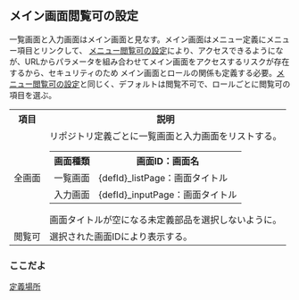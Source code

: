 ## メイン画面閲覧可の設定

一覧画面と入力画面はメイン画面と見なす。メイン画面はメニュー定義にメニュー項目とリンクして、
[メニュー閲覧可の設定](role.menu.md)により、アクセスできるようになが、URLからパラメータを組み合わせてメイン画面をアクセスするリスクが存在するから、セキュリティのため
メイン画面とロールの関係も定義する必要。[メニュー閲覧可の設定](role.menu.md)と同じく、デフォルトは閲覧不可で、ロールごとに閲覧可の項目を選ぶ。

<table>
<tr><th>項目</th><th>説明</th></tr>
<tr><td>全画面</td><td>
リポジトリ定義ごとに一覧画面と入力画面をリストする。
	<table>
	<tr><th>画面種類</th><th>画面ID：画面名</th></tr>
	<tr><td>一覧画面</td><td>{defId}_listPage：画面タイトル</td></tr>
	<tr><td>入力画面</td><td>{defId}_inputPage：画面タイトル</td></tr>
	</table>
画面タイトルが空になる未定義部品を選択しないように。
</td></tr>
<tr><td>閲覧可</td><td>選択された画面IDにより表示する。</td></tr>
</table>

### ここだよ
[定義場所](https://efwgrp.github.io/ske_image/svg/role.page.svg)